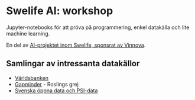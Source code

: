 # Swelife AI: workshop
Jupyter-notebooks för att pröva på programmering, enkel datakälla och lite machine learning.

En del av [AI-projektet inom Swelife, sponsrat av Vinnova](https://vgrblogg.se/utveckling/2019/01/15/strategisk-ai/).

## Samlingar av intressanta datakällor
* [Världsbanken](https://data.worldbank.org/)
* [Gapminder](https://www.gapminder.org/data/) - Roslings grej
* [Svenska öppna data och PSI-data](https://oppnadata.se)
